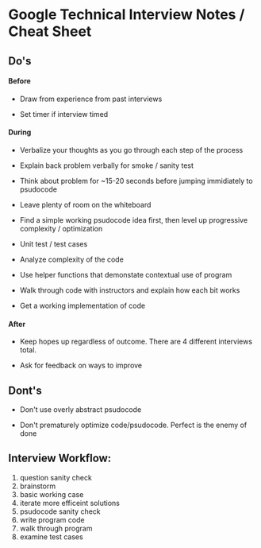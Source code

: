 # Google Technical Interview Notes / Cheat Sheet

## Do's

#### Before

* Draw from experience from past interviews

* Set timer if interview timed

#### During

* Verbalize your thoughts as you go through each step of the process

* Explain back problem verbally for smoke / sanity test

* Think about problem for ~15-20 seconds before jumping immidiately to psudocode

* Leave plenty of room on the whiteboard

* Find a simple working psudocode idea first, then level up progressive complexity / optimization

* Unit test / test cases

* Analyze complexity of the code

* Use helper functions that demonstate contextual use of program

* Walk through code with instructors and explain how each bit works

* Get a working implementation of code

#### After

* Keep hopes up regardless of outcome. There are 4 different interviews total.

* Ask for feedback on ways to improve

## Dont's

* Don't use overly abstract psudocode

* Don't prematurely optimize code/psudocode. Perfect is the enemy of done


## Interview Workflow:

1. question sanity check
2. brainstorm 
3. basic working case
4. iterate more efficeint solutions
5. psudocode sanity check
6. write program code
6. walk through program 
7. examine test cases
